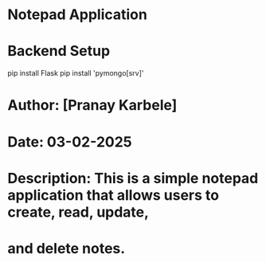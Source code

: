 # Notepad Application

# Backend Setup
pip install Flask
pip install 'pymongo[srv]'

# Author: [Pranay Karbele]
# Date: 03-02-2025
# Description: This is a simple notepad application that allows users to create, read, update,
# and delete notes.
